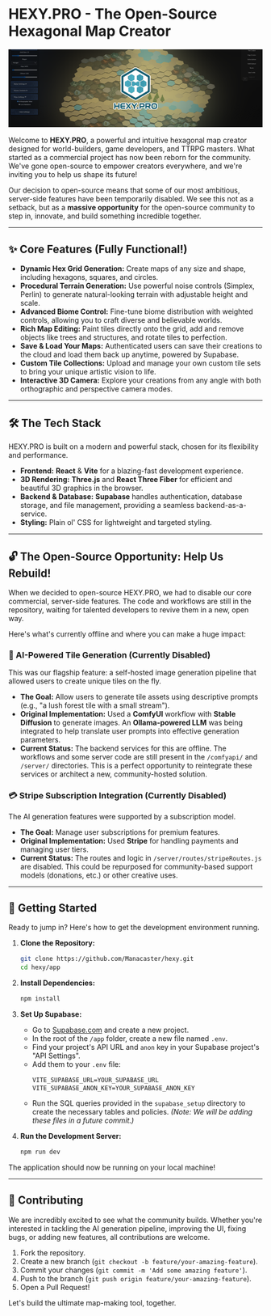 # HEXY.PRO - The Open-Source Hexagonal Map Creator

![HEXY.PRO Screenshot](/banner.png)

Welcome to **HEXY.PRO**, a powerful and intuitive hexagonal map creator designed for world-builders, game developers, and TTRPG masters. What started as a commercial project has now been reborn for the community. We've gone open-source to empower creators everywhere, and we're inviting you to help us shape its future!

Our decision to open-source means that some of our most ambitious, server-side features have been temporarily disabled. We see this not as a setback, but as a **massive opportunity** for the open-source community to step in, innovate, and build something incredible together.

---

## ✨ Core Features (Fully Functional!)

- **Dynamic Hex Grid Generation:** Create maps of any size and shape, including hexagons, squares, and circles.
- **Procedural Terrain Generation:** Use powerful noise controls (Simplex, Perlin) to generate natural-looking terrain with adjustable height and scale.
- **Advanced Biome Control:** Fine-tune biome distribution with weighted controls, allowing you to craft diverse and believable worlds.
- **Rich Map Editing:** Paint tiles directly onto the grid, add and remove objects like trees and structures, and rotate tiles to perfection.
- **Save & Load Your Maps:** Authenticated users can save their creations to the cloud and load them back up anytime, powered by Supabase.
- **Custom Tile Collections:** Upload and manage your own custom tile sets to bring your unique artistic vision to life.
- **Interactive 3D Camera:** Explore your creations from any angle with both orthographic and perspective camera modes.

---

## 🛠 The Tech Stack

HEXY.PRO is built on a modern and powerful stack, chosen for its flexibility and performance.

- **Frontend:** **React** & **Vite** for a blazing-fast development experience.
- **3D Rendering:** **Three.js** and **React Three Fiber** for efficient and beautiful 3D graphics in the browser.
- **Backend & Database:** **Supabase** handles authentication, database storage, and file management, providing a seamless backend-as-a-service.
- **Styling:** Plain ol' CSS for lightweight and targeted styling.

---

## 🔓 The Open-Source Opportunity: Help Us Rebuild!

When we decided to open-source HEXY.PRO, we had to disable our core commercial, server-side features. The code and workflows are still in the repository, waiting for talented developers to revive them in a new, open way.

Here's what's currently offline and where you can make a huge impact:

### 🤖 AI-Powered Tile Generation (Currently Disabled)

This was our flagship feature: a self-hosted image generation pipeline that allowed users to create unique tiles on the fly.

-   **The Goal:** Allow users to generate tile assets using descriptive prompts (e.g., "a lush forest tile with a small stream").
-   **Original Implementation:** Used a **ComfyUI** workflow with **Stable Diffusion** to generate images. An **Ollama-powered LLM** was being integrated to help translate user prompts into effective generation parameters.
-   **Current Status:** The backend services for this are offline. The workflows and some server code are still present in the `/comfyapi/` and `/server/` directories. This is a perfect opportunity to reintegrate these services or architect a new, community-hosted solution.

### 💳 Stripe Subscription Integration (Currently Disabled)

The AI generation features were supported by a subscription model.

-   **The Goal:** Manage user subscriptions for premium features.
-   **Original Implementation:** Used **Stripe** for handling payments and managing user tiers.
-   **Current Status:** The routes and logic in `/server/routes/stripeRoutes.js` are disabled. This could be repurposed for community-based support models (donations, etc.) or other creative uses.

---

## 🚀 Getting Started

Ready to jump in? Here's how to get the development environment running.

1.  **Clone the Repository:**
    ```bash
    git clone https://github.com/Manacaster/hexy.git
    cd hexy/app
    ```

2.  **Install Dependencies:**
    ```bash
    npm install
    ```

3.  **Set Up Supabase:**
    -   Go to [Supabase.com](https://supabase.com/) and create a new project.
    -   In the root of the `/app` folder, create a new file named `.env`.
    -   Find your project's API URL and `anon` key in your Supabase project's "API Settings".
    -   Add them to your `.env` file:
        ```
        VITE_SUPABASE_URL=YOUR_SUPABASE_URL
        VITE_SUPABASE_ANON_KEY=YOUR_SUPABASE_ANON_KEY
        ```
    -   Run the SQL queries provided in the `supabase_setup` directory to create the necessary tables and policies. *(Note: We will be adding these files in a future commit.)*

4.  **Run the Development Server:**
    ```bash
    npm run dev
    ```

The application should now be running on your local machine!

---

## 🤝 Contributing

We are incredibly excited to see what the community builds. Whether you're interested in tackling the AI generation pipeline, improving the UI, fixing bugs, or adding new features, all contributions are welcome.

1.  Fork the repository.
2.  Create a new branch (`git checkout -b feature/your-amazing-feature`).
3.  Commit your changes (`git commit -m 'Add some amazing feature'`).
4.  Push to the branch (`git push origin feature/your-amazing-feature`).
5.  Open a Pull Request!

Let's build the ultimate map-making tool, together.
